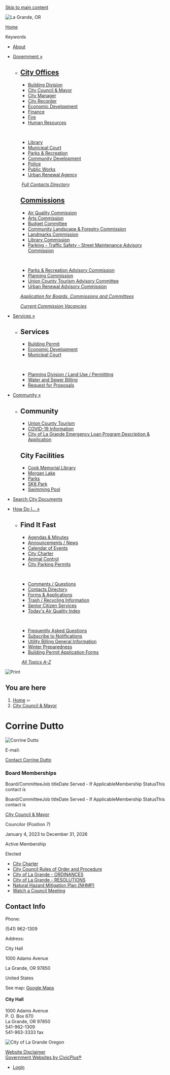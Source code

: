 [Skip to main content](https://www.cityoflagrande.org/people/corrine-dutto-0/)

![La Grande, OR](https://www.cityoflagrande.org/sites/all/themes/custom/sites/lagrandeor/lagrandeor_theme/logo.png)

[Home](https://www.cityoflagrande.org)

Keywords

- [About](https://www.cityoflagrande.org/about)
- [Government »](https://www.cityoflagrande.org/contacts-directory)
  
  - ## [City Offices](https://www.cityoflagrande.org/departments)
    
    - [Building Division](https://www.cityoflagrande.org/building-division)
    - [City Council &amp; Mayor](https://www.cityoflagrande.org/city-council-mayor)
    - [City Manager](https://www.cityoflagrande.org/city-manager)
    - [City Recorder](https://www.cityoflagrande.org/city-recorder)
    - [Economic Development](https://www.cityoflagrande.org/economic-development)
    - [Finance](https://www.cityoflagrande.org/finance)
    - [Fire](https://www.cityoflagrande.org/fire-department)
    - [Human Resources](https://www.cityoflagrande.org/human-resources)
    
     
    
    - [Library](https://cookmemoriallibrary.org)
    - [Municipal Court](https://www.cityoflagrande.org/municipal-court)
    - [Parks &amp; Recreation](https://www.cityoflagrande.org/parks-recreation)
    - [Community Development](https://www.cityoflagrande.org/planning-division)
    - [Police](https://www.cityoflagrande.org/police-department)
    - [Public Works](https://www.cityoflagrande.org/public-works)
    - [Urban Renewal Agency](https://www.cityoflagrande.org/urban-renewal-agency)
    
     [*Full Contacts Directory*](https://www.cityoflagrande.org/contacts-directory)
    
    ## [Commissions](https://www.cityoflagrande.org/commissions)
    
    - [Air Quality Commission](https://www.cityoflagrande.org/air-quality-commission)
    - [Arts Commission](https://www.cityoflagrande.org/arts-commission)
    - [Budget Committee](https://www.cityoflagrande.org/budget-committee)
    - [Community Landscape &amp; Forestry Commission](https://www.cityoflagrande.org/community-landscape-forestry-commission)
    - [Landmarks Commission](https://www.cityoflagrande.org/landmarks-commission)
    - [Library Commission](https://www.cityoflagrande.org/library-commission)
    - [Parking - Traffic Safety - Street Maintenance Advisory Commission](https://www.cityoflagrande.org/parking-traffic-safety-street-maintenance-advisory-commission)
    
     
    
    - [Parks &amp; Recreation Advisory Commission](https://www.cityoflagrande.org/parks-recreation-advisory-commission)
    - [Planning Commission](https://www.cityoflagrande.org/planning-commission)
    - [Union County Tourism Advisory Committee](https://www.cityoflagrande.org/union-county-tourism-advisory-committee)
    - [Urban Renewal Advisory Commission](https://www.cityoflagrande.org/urban-renewal-advisory-commission)
    
    [*Application for Boards, Commissions and Committees*](https://www.cityoflagrande.org/commissions/files/application-boards-commissions-and-committees)
    
    [*Current Commission Vacancies*](https://www.cityoflagrande.org/commissions/pages/current-commission-vacancies)
- [Services »](https://www.cityoflagrande.org/services)
  
  - ## Services
    
    - [Building Permit](https://www.cityoflagrande.org/building-division)
    - [Economic Development](https://www.cityoflagrande.org/economic-development)
    - [Municipal Court](https://www.cityoflagrande.org/municipal-court)
    
     
    
    - [Planning Division / Land Use / Permitting](https://www.cityoflagrande.org/developing-la-grande)
    - [Water and Sewer Billing](https://www.cityoflagrande.org/water-sewer-utility-billing)
    - [Request for Proposals](https://www.cityoflagrande.org/home/news/request-proposals)
- [Community »](https://www.cityoflagrande.org/community)
  
  - ## Community
    
    - [Union County Tourism](https://www.visitunioncounty.org/things-to-do)
    - [COVID-19 Information](https://www.cityoflagrande.org/covid-19-information)
    - [City of La Grande Emergency Loan Program Description &amp; Application](https://www.ignitemybusiness.org/en/blog/read/1301903617/city-of-la-grande-emergency-business-loan-program-accepting-applications)
    
    ## City Facilities
    
    - [Cook Memorial Library](https://cookmemoriallibrary.org)
    - [Morgan Lake](https://www.cityoflagrande.org/parks-recreation/slideshows/morgan-lake)
    - [Parks](https://www.cityoflagrande.org/parks-recreation/pages/parks)
    - [SK8 Park](https://www.cityoflagrande.org/parks-recreation/slideshows/sk8-park)
    - [Swimming Pool](https://www.cityoflagrande.org/aquatics)
- [Search City Documents](https://www.cityoflagrande.org/home/links/search-city-documents)
- [How Do I... »](https://www.cityoflagrande.org/where)
  
  - ## Find It Fast
    
    - [Agendas &amp; Minutes](https://www.cityoflagrande.org/minutes-and-agendas)
    - [Announcements / News](https://www.cityoflagrande.org/node/1/news)
    - [Calendar of Events](https://www.cityoflagrande.org/calendar/month)
    - [City Charter](https://www.cityoflagrande.org/city-council-mayor/files/city-charter)
    - [Animal Control](https://unioncountysheriff.us/?page_id=79)
    - [City Parking Permits](https://www.cityoflagrande.org/municipal-court/pages/city-parking-permits)
    
     
    
    - [Comments / Questions](https://www.cityoflagrande.org/home/webforms/ask-question)
    - [Contacts Directory](https://www.cityoflagrande.org/contacts-directory)
    - [Forms &amp; Applications](https://www.cityoflagrande.org/files)
    - [Trash / Recycling Information](https://www.cityoflagrande.org/about/faq/what-services-are-available-garbage-collection-yard-waste-and-recycling)
    - [Senior Citizen Services](https://www.cityoflagrande.org/about/faq/what-services-are-available-senior-citizens-residing-la-grande)
    - [Today's Air Quality Index](https://www.cityoflagrande.org/air-quality/pages/todays-air-quality-index)
    
     
    
    - [Frequently Asked Questions](https://www.cityoflagrande.org/faqs)
    - [Subscribe to Notifications](https://www.cityoflagrande.org/subscribe)
    - [Utility Billing General Information](https://www.cityoflagrande.org/water-sewer-utility-billing/files/general-utility-billing-information)
    - [Winter Preparedness](https://www.cityoflagrande.org/public-works/files/winter-preparedness)
    - [Building Permit Application Forms](https://www.cityoflagrande.org/building-division/pages/permit-application-forms)
    
     [*All Topics A-Z*](https://www.cityoflagrande.org/where)

![Print](https://www.cityoflagrande.org/sites/all/modules/contrib/print/icons/print_icon.png "Print")

## You are here

1. [Home](https://www.cityoflagrande.org) ››
2. [City Council &amp; Mayor](https://www.cityoflagrande.org/city-council-mayor)

# Corrine Dutto

![Corrine Dutto](https://www.cityoflagrande.org/sites/g/files/vyhlif6946/f/styles/news_image/public/people/corrine_dutto_2023-2026.jpg?itok=gQO9Z_9x)

E-mail:

[Contact Corrine Dutto](https://www.cityoflagrande.org/user/1116/contact)

### Board Memberships

Board/CommitteeJob titleDate Served - If ApplicableMembership StatusThis contact is

Board/CommitteeJob titleDate Served - If ApplicableMembership StatusThis contact is

[City Council &amp; Mayor](https://www.cityoflagrande.org/city-council-mayor)

Councilor (Position 7)

January 4, 2023 to December 31, 2026

Active Membership

Elected

- [City Charter](https://www.cityoflagrande.org/city-council-mayor/files/city-charter)
- [City Council Rules of Order and Procedure](https://www.cityoflagrande.org/city-council-mayor/files/city-council-rules-order-and-procedure)
- [City of La Grande - ORDINANCES](https://www.cityoflagrande.org/city-council-mayor/links/city-la-grande-ordinances)
- [City of La Grande - RESOLUTIONS](https://www.cityoflagrande.org/city-council-mayor/links/city-la-grande-resolutions)
- [Natural Hazard Mitigation Plan (NHMP)](https://www.cityoflagrande.org/public-works/natural-hazard-mitigation-plan-nhmp)
- [Watch a Council Meeting](https://www.cityoflagrande.org/city-council-mayor/links/watch-council-meeting)

## Contact Info

Phone:

(541) 962-1309

Address:

City Hall

1000 Adams Avenue

La Grande, OR 97850

United States

See map: [Google Maps](https://maps.google.com/?q=1000%20Adams%20Avenue%2C%20La%20Grande%2C%20OR%2C%2097850%2C%20us)

#### City Hall

1000 Adams Avenue  
P. O. Box 670  
La Grande, OR 97850  
541-962-1309  
541-963-3333 fax

![City of La Grande Oregon](https://www.cityoflagrande.org/sites/g/files/vyhlif6946/f/namefooter.png)

[Website Disclaimer](https://www.cityoflagrande.org/home/pages/website-disclaimer)  
[Government Websites by CivicPlus®](https://www.civicplus.com)

- [Login](https://www.cityoflagrande.org/user/login?current=node%2F10111)